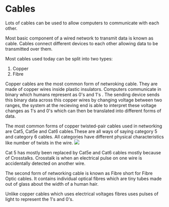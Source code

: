# Cables 

Lots of cables can be used to allow computers to communicate with each other. 

Most basic component of a wired network to transmit data is known as cable. Cables connect different devices to each other allowing data to be transmitted over them. 

Most cables used today can be split into two types: 
1. Copper 
2. Fibre

Copper cables are the most common form of netwroking cable. They are made of copper wires inside plastic insulators. 
Computers communicate in binary which humans represent as 0's and 1's . The sending device sends this binary data across this copper wires by changing voltage between two ranges, the system at the recieving end is able to interpret these voltage changes as 1's and 0's which can then be translated into different forms of data. 

The most common forms of copper twisted-pair cables used in networking are Cat5, Cat5e and Cat6 cables.These are all ways of saying category 5 and category 6 cables. All categories have different physical characteristics like number of twists in the wire.
![](../../../Images/Cables.png)

Cat 5 has mostly been replaced by Cat5e and Cat6 cables mostly because of Crosstalks. Crosstalk is when an electrical pulse on one wire is accidentally detected on another wire. 

The second form of networking cable is known as Fibre short for Fibre Optic cables. It contains individual optical fibres which are tiny tubes made out of glass about the width of a human hair. 

Unlike copper cables which uses electrical voltages fibres uses pulses of light to represent the 1's and 0's. 
